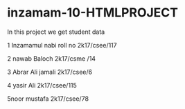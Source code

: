 # inzamam-10-HTMLPROJECT
In this project we get student data

1 Inzamamul nabi roll no 2k17/csee/117

2 nawab Baloch 2k17/csme /14

3 Abrar Ali jamali 2k17/csee/6

4 yasir Ali 2k17/csee/115

5noor mustafa 2k17/csee/78
